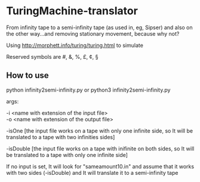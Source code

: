 # TuringMachine-translator
From infinity tape to a semi-infinity tape (as used in, eg, Sipser) and also on the other way...and removing stationary movement, because why not?

Using http://morphett.info/turing/turing.html to simulate

Reserved symbols are #, &, %, £, ¢, §

## How to use

python infinity2semi-infinity.py
or 
python3 infinity2semi-infinity.py 

args:

-i \<name with extension of the input file\> <br>
-o \<name with extension of the output file\> <br>

-isOne [the input file works on a tape with only one infinite side, so It will be translated to a tape with two infinities sides]<br>

-isDouble [the input file works on a tape with inifinite on both sides, so It will be translated to a tape with only one infinite side]<br>

If no input is set, It will look for "sameamount10.in" and assume that it works with two sides (-isDouble) and It will translate it to a semi-infinity tape<br>

